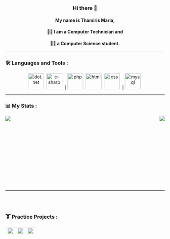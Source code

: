 
<div align="center">
  
### Hi there 👋

  #### My name is Thamiris Maria, <br>
  #### 👩‍💻 I am a Computer Technician and <br>
  #### 👩‍🎓 a Computer Science student.

</div>
  
---
### :hammer_and_wrench: Languages and Tools :
<div align="center">
  <img src="https://user-images.githubusercontent.com/73439911/176581909-3874342d-ba18-4529-bf6b-550ef3e96317.svg" alt="dot.net" height="50" width="50"/>&nbsp;
  <img src="https://user-images.githubusercontent.com/73439911/176581777-b191f130-3b1a-4827-8041-6a6d030bcce8.svg" alt="c-sharp" height="50" width="50"/>&nbsp; | 
  <img src="https://user-images.githubusercontent.com/73439911/176926256-a90c72af-21ab-45a2-86c9-5c1028fdd482.svg" alt="php" height="50" width="50"/>&nbsp;
  <img src="https://user-images.githubusercontent.com/73439911/176584004-4ae4d895-875d-4368-996f-d3e29835e306.svg" alt="html" height="50" width="50"/>&nbsp;
  <img src="https://user-images.githubusercontent.com/73439911/176584178-3e67282b-0a66-4846-a152-4045012cb713.svg" alt="css" height="50" width="50"/>&nbsp; | 
  <img src="https://user-images.githubusercontent.com/73439911/176584329-56924e91-e560-4c8e-921d-c0eabd6b481e.svg" alt="mysql" height="50" width="50"/>&nbsp;
</div>

---
### 📊 My Stats :

<a href="https://git.io/streak-stats">
  <img align="left" src="http://github-readme-streak-stats.herokuapp.com?user=ThamirisMaria&theme=nightowl&hide_border=true&background=522A45&fire=FECF4B&ring=FECF4B&currStreakNum=C691E9&sideLabels=FECF4B&currStreakLabel=FECF4B&dates=C691E9"/>
</a>

<a href="https://github.com/anuraghazra/github-readme-stats">
  <img align="right" src="https://github-readme-stats.vercel.app/api/top-langs/?username=ThamirisMaria&bg_color=522a45&title_color=fecf4b&text_color=c691e9"/>
</a>

<br />
<br />
<br />
<br />
<br />
<br />
<br />
<br />
<br />
<br />
<br />
<br />
<br />

---
<br />
<br />

### 🏋️ Practice Projects :

| <a href="https://github.com/anuraghazra/github-readme-stats"><img align="center" src="https://github-readme-stats.vercel.app/api/pin/?username=ThamirisMaria&repo=CRUD-loja-de-carros&bg_color=522a45&title_color=fecf4b&text_color=c691e9&icon_color=ffffff" /></a> | <a href="https://github.com/anuraghazra/github-readme-stats"><img align="center" src="https://github-readme-stats.vercel.app/api/pin/?username=ThamirisMaria&repo=commercial-system&bg_color=522a45&title_color=fecf4b&text_color=c691e9&icon_color=ffffff" /></a> | <a href="https://github.com/anuraghazra/github-readme-stats"><img align="center" src="https://github-readme-stats.vercel.app/api/pin/?username=ThamirisMaria&repo=CRUD-loja-de-carros&bg_color=522a45&title_color=fecf4b&text_color=c691e9&icon_color=ffffff" /></a> |
| ------------- | ------------- | ------------- |
